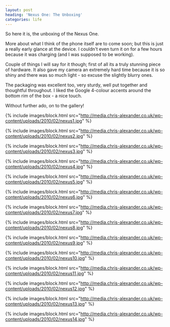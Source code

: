```yaml
---
layout: post
heading: 'Nexus One: The Unboxing'
categories: life
---
```


So here it is, the unboxing of the Nexus One.

More about what I think of the phone itself are to come soon; but this is just a really early glance at the device. I couldn't even turn it on for a few hours because it was charging (and I was supposed to be working).

Couple of things I will say for it though; first of all its a truly stunning piece of hardware. It also gave my camera an extremely hard time because it is so shiny and there was so much light - so excuse the slightly blurry ones.

The packaging was excellent too, very sturdy, well put together and thoughtful throughout. I liked the Google 4-colour accents around the bottom rim of the box - a nice touch.

Without further ado, on to the gallery!

 

{% include images/block.html src="http://media.chris-alexander.co.uk/wp-content/uploads/2010/02/nexus1.jpg" %}

{% include images/block.html src="http://media.chris-alexander.co.uk/wp-content/uploads/2010/02/nexus2.jpg" %}

{% include images/block.html src="http://media.chris-alexander.co.uk/wp-content/uploads/2010/02/nexus3.jpg" %}

{% include images/block.html src="http://media.chris-alexander.co.uk/wp-content/uploads/2010/02/nexus4.jpg" %}

{% include images/block.html src="http://media.chris-alexander.co.uk/wp-content/uploads/2010/02/nexus5.jpg" %}

{% include images/block.html src="http://media.chris-alexander.co.uk/wp-content/uploads/2010/02/nexus6.jpg" %}

{% include images/block.html src="http://media.chris-alexander.co.uk/wp-content/uploads/2010/02/nexus7.jpg" %}

{% include images/block.html src="http://media.chris-alexander.co.uk/wp-content/uploads/2010/02/nexus8.jpg" %}

{% include images/block.html src="http://media.chris-alexander.co.uk/wp-content/uploads/2010/02/nexus9.jpg" %}

{% include images/block.html src="http://media.chris-alexander.co.uk/wp-content/uploads/2010/02/nexus10.jpg" %}

{% include images/block.html src="http://media.chris-alexander.co.uk/wp-content/uploads/2010/02/nexus11.jpg" %}

{% include images/block.html src="http://media.chris-alexander.co.uk/wp-content/uploads/2010/02/nexus12.jpg" %}

{% include images/block.html src="http://media.chris-alexander.co.uk/wp-content/uploads/2010/02/nexus13.jpg" %}

{% include images/block.html src="http://media.chris-alexander.co.uk/wp-content/uploads/2010/02/nexus14.jpg" %}

